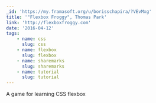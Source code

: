 ```yaml
---
_id: 'https://my.framasoft.org/u/borisschapira/?VEvMxg'
title: '"Flexbox Froggy", Thomas Park'
link: 'http://flexboxfroggy.com'
date: '2016-04-12'
tags:
    - name: css
      slug: css
    - name: flexbox
      slug: flexbox
    - name: sharemarks
      slug: sharemarks
    - name: tutorial
      slug: tutorial
---
```


<div class="markdown"><p>A game for learning CSS flexbox
</p></div>
